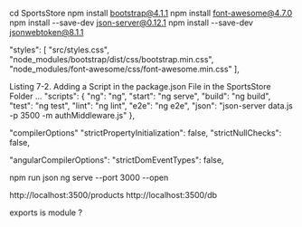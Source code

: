 cd SportsStore
npm install bootstrap@4.1.1
npm install font-awesome@4.7.0
npm install --save-dev json-server@0.12.1
npm install --save-dev jsonwebtoken@8.1.1

"styles": [
 "src/styles.css",
 "node_modules/bootstrap/dist/css/bootstrap.min.css",
 "node_modules/font-awesome/css/font-awesome.min.css"
 ],

Listing 7-2. Adding a Script in the package.json File in the SportsStore Folder
...
"scripts": {
 "ng": "ng",
 "start": "ng serve",
 "build": "ng build",
 "test": "ng test",
 "lint": "ng lint",
 "e2e": "ng e2e",
 "json": "json-server data.js -p 3500 -m authMiddleware.js"
},

"compilerOptions"
"strictPropertyInitialization": false,
"strictNullChecks": false,

"angularCompilerOptions":
"strictDomEventTypes": false,

npm run json
ng serve --port 3000 --open

http://localhost:3500/products
http://localhost:3500/db

exports is module ?
